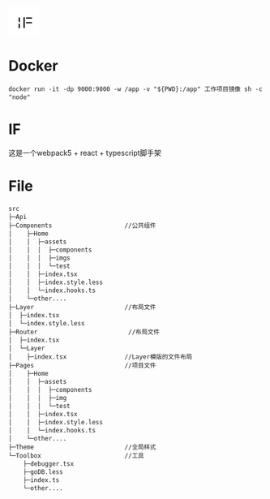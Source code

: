 
# <img align="center" alt="if" width="60px" src="https://github.com/freezestanley/Factory/blob/lazy/public/logo.png" />

# Docker
```
docker run -it -dp 9000:9000 -w /app -v "${PWD}:/app" 工作项目镜像 sh -c "node"
```
# IF 
这是一个webpack5 + react + typescript脚手架

# File
```
src
├─Api
├─Components                    //公共组件
│    ├─Home
│    │  ├─assets
│    │  │  ├─components
│    │  │  ├─imgs
│    │  │  └─test
│    │  ├─index.tsx
│    │  ├─index.style.less
│    │  └─index.hooks.ts
│    └─other....
├─Layer                         //布局文件
│  ├─index.tsx
│  └─index.style.less
├─Router                         //布局文件
│  ├─index.tsx
│  └─Layer
│    ├─index.tsx                //Layer模版的文件布局
├─Pages                         //项目文件
│    ├─Home
│    │  ├─assets
│    │  │  ├─components
│    │  │  ├─img
│    │  │  └─test
│    │  ├─index.tsx
│    │  ├─index.style.less
│    │  └─index.hooks.ts
│    └─other....
├─Theme                         //全局样式
└─Toolbox                       //工具
    ├─debugger.tsx
    ├─goDB.less
    ├─index.ts
    └─other....
```


